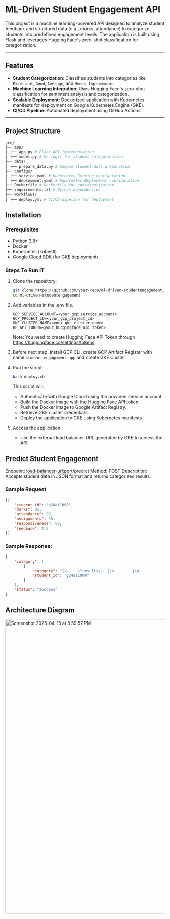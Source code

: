 # ML-Driven Student Engagement API

This project is a machine learning-powered API designed to analyze student feedback and structured data (e.g., marks, attendance) to categorize students into predefined engagement levels. The application is built using Flask and leverages Hugging Face's zero-shot classification for categorization.

---

## Features
- **Student Categorization**: Classifies students into categories like `Excellent`, `Good`, `Average`, and `Needs Improvement`.
- **Machine Learning Integration**: Uses Hugging Face's zero-shot classification for sentiment analysis and categorization.
- **Scalable Deployment**: Dockerized application with Kubernetes manifests for deployment on Google Kubernetes Engine (GKE).
- **CI/CD Pipeline**: Automated deployment using GitHub Actions.

---

## Project Structure
```bash
src/ 
├── app/ 
│ ├── app.py # Flask API implementation 
│ ├── model.py # ML logic for student categorization 
├── data/ 
│ ├── prepare_data.py # Sample student data preparation 
├── configs/ 
│ ├── service.yaml # Kubernetes Service configuration 
│ ├── deployment.yaml # Kubernetes Deployment configuration 
├── Dockerfile # Dockerfile for containerization 
├── requirements.txt # Python dependencies
├── workflows/ 
│ ├── deploy.yml # CI/CD pipeline for deployment
```

## Installation

### Prerequisites
- Python 3.8+
- Docker
- Kubernetes (kubectl)
- Google Cloud SDK (for GKE deployment)

### Steps To Run IT
1. Clone the repository:
   ```bash
   git clone https://github.com/your-repo/ml-driven-studentengagement.git
   cd ml-driven-studentengagement
   ```
2. Add variables in the .env file.
    ```properties
    GCP_SERVICE_ACCOUNT=<your_gcp_service_account>
    GCP_PROJECT_ID=<your_gcp_project_id>
    GKE_CLUSTER_NAME=<your_gke_cluster_name>
    HF_API_TOKEN=<your_huggingface_api_token>
     ```
    Note: You need to create Hugging Face API Token through https://huggingface.co/settings/tokens

3. Before next step, install GCP CLI, create GCP Artifact Register with name `student-engagement-app` and create GKE Cluster

4. Run the script:
    ```bash
    bash deploy.sh
    ```
    This script will:
    - Authenticate with Google Cloud using the provided service account.
    - Build the Docker image with the Hugging Face API token.
    - Push the Docker image to Google Artifact Registry.
    - Retrieve GKE cluster credentials.
    - Deploy the application to GKE using Kubernetes manifests.

5. Access the application:
    - Use the external load balancer URL generated by GKE to access the API.

## Predict Student Engagement
Endpoint: <load-balancer-url:port>/predict
Method: POST
Description: Accepts student data in JSON format and returns categorized results.

### Sample Request
```json
[{
    "student_id": "g24ai1000",
    "marks": 85,
    "attendance": 90,
    "assignments": 95,
    "responsiveness": 80,
    "feedback": 4.5
}]
```
### Sample Response:
```json
{
    "category": [
        {
            "category": "{\n    \"results\": [\n        {\n            \"label\": \"Good\",\n            \"score\": 0.4515203535556793\n        },\n        {\n            \"label\": \"Needs Improvement\",\n            \"score\": 0.3738452196121216\n        },\n        {\n            \"label\": \"Excellent\",\n            \"score\": 0.1292397826910019\n        },\n        {\n            \"label\": \"Average\",\n            \"score\": 0.045394692569971085\n        }\n    ],\n    \"best_category\": {\n        \"label\": \"Good\",\n        \"score\": 0.4515203535556793\n    }\n}",
            "student_id": "g24ai1000"
        }
    ],
    "status": "success"
}
```

## Architecture Diagram

<img width="927" alt="Screenshot 2025-04-15 at 5 59 57 PM" src="https://github.com/user-attachments/assets/851f9538-4c54-4bea-84da-7383d24e780b" />
